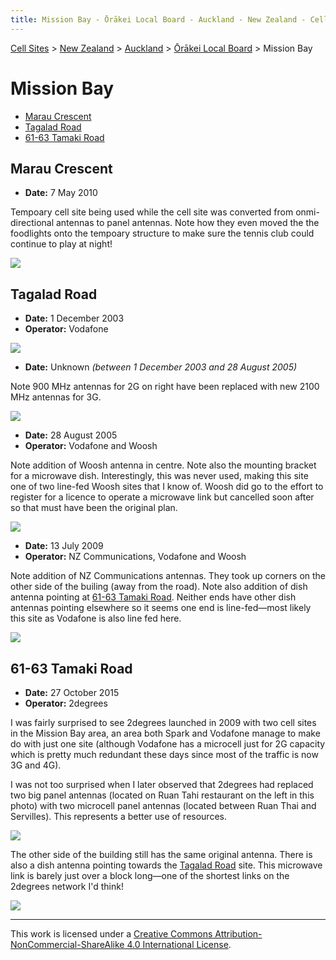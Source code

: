 ```yaml
---
title: Mission Bay - Ōrākei Local Board - Auckland - New Zealand - Cell Sites
---
```


[Cell Sites](../../../) > [New Zealand](../../) > [Auckland](../) > [Ōrākei Local Board](./) > Mission Bay

# Mission Bay

* [Marau Crescent](#marau-crescent)
* [Tagalad Road](#tagalad-road)
* [61-63 Tamaki Road](#61-63-tamaki-road)

## Marau Crescent

* **Date:** 7 May 2010

Tempoary cell site being used while the cell site was converted from onmi-directional antennas to panel antennas. Note
how they even moved the the foodlights onto the tempoary structure to make sure the tennis club could continue to play
at night!

![](https://f001.backblazeb2.com/file/CellSites/NZ/AUK/%C5%8Cr%C4%81kei/20100507-111340.jpg)

## Tagalad Road

* **Date:** 1 December 2003
* **Operator:** Vodafone

![](https://f001.backblazeb2.com/file/CellSites/NZ/AUK/%C5%8Cr%C4%81kei/20031201-122709.jpg)

* **Date:** Unknown *(between 1 December 2003 and 28 August 2005)*

Note 900 MHz antennas for 2G on right have been replaced with new 2100 MHz antennas for 3G.

![](https://f001.backblazeb2.com/file/CellSites/NZ/AUK/%C5%8Cr%C4%81kei/20171119-124253a.jpg)

* **Date:** 28 August 2005
* **Operator:** Vodafone and Woosh

Note addition of Woosh antenna in centre. Note also the mounting bracket for a microwave dish. Interestingly, this was
never used, making this site one of two line-fed Woosh sites that I know of. Woosh did go to the effort to register for
a licence to operate a microwave link but cancelled soon after so that must have been the original plan.

![](https://f001.backblazeb2.com/file/CellSites/NZ/AUK/%C5%8Cr%C4%81kei/20050828-134152.jpg)

* **Date:** 13 July 2009
* **Operator:** NZ Communications, Vodafone and Woosh

Note addition of NZ Communications antennas. They took up corners on the other side of the builing (away from the
road). Note also addition of dish antenna pointing at [61-63 Tamaki Road](#61-63-tamaki-road). Neither ends have other
dish antennas pointing elsewhere so it seems one end is line-fed—most likely this site as Vodafone is also line fed
here.

![](https://f001.backblazeb2.com/file/CellSites/NZ/AUK/%C5%8Cr%C4%81kei/20090713-174004.jpg)

## 61-63 Tamaki Road

* **Date:** 27 October 2015
* **Operator:** 2degrees

I was fairly surprised to see 2degrees launched in 2009 with two cell sites in the Mission Bay area, an area both Spark
and Vodafone manage to make do with just one site (although Vodafone has a microcell just for 2G capacity which is
pretty much redundant these days since most of the traffic is now 3G and 4G).

I was not too surprised when I later observed that 2degrees had replaced two big panel antennas (located on Ruan Tahi
restaurant on the left in this photo) with two microcell panel antennas (located between Ruan Thai and Servilles). This
represents a better use of resources.

![](https://f001.backblazeb2.com/file/CellSites/NZ/AUK/%C5%8Cr%C4%81kei/20151027-144547.jpg)

The other side of the building still has the same original antenna. There is also a dish antenna pointing towards the
[Tagalad Road](#tagalad-road) site. This microwave link is barely just over a block long—one of the shortest links on
the 2degrees network I'd think!

![](https://f001.backblazeb2.com/file/CellSites/NZ/AUK/%C5%8Cr%C4%81kei/20151027-145416.jpg)

---

This work is licensed under a [Creative Commons Attribution-NonCommercial-ShareAlike 4.0 International License](http://creativecommons.org/licenses/by-nc-sa/4.0/).
